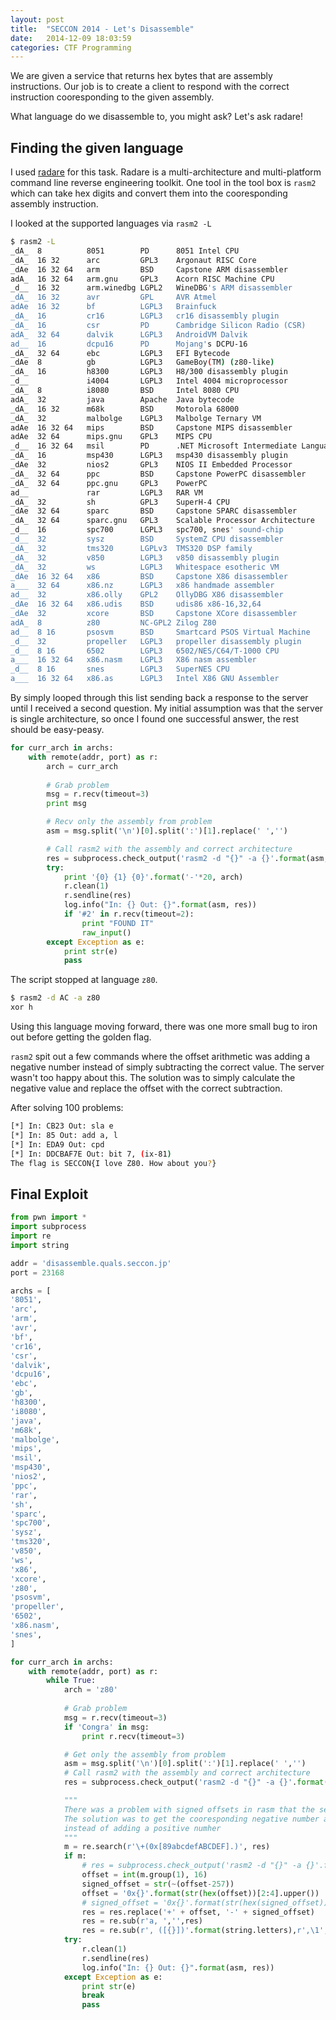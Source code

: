 ```yaml
---
layout: post
title:  "SECCON 2014 - Let's Disassemble"
date:   2014-12-09 18:03:59
categories: CTF Programming
---
```


We are given a service that returns hex bytes that are assembly instructions.
Our job is to create a client to respond with the correct instruction
cooresponding to the given assembly.

What language do we disassemble to, you might ask? Let's ask radare!

## Finding the given language

I used [radare](http://github.com/radare/radare2) for this task. Radare is a multi-architecture and multi-platform command line reverse engineering toolkit. One tool in the tool box is `rasm2` which can take hex digits and convert them into the cooresponding assembly instruction. 

I looked at the supported languages via `rasm2 -L`

```bash
$ rasm2 -L
_dA_  8          8051        PD      8051 Intel CPU
_dA_  16 32      arc         GPL3    Argonaut RISC Core
_dAe  16 32 64   arm         BSD     Capstone ARM disassembler
adA_  16 32 64   arm.gnu     GPL3    Acorn RISC Machine CPU
_d__  16 32      arm.winedbg LGPL2   WineDBG's ARM disassembler
_dA_  16 32      avr         GPL     AVR Atmel
adAe  16 32      bf          LGPL3   Brainfuck
_dA_  16         cr16        LGPL3   cr16 disassembly plugin
_dA_  16         csr         PD      Cambridge Silicon Radio (CSR)
adA_  32 64      dalvik      LGPL3   AndroidVM Dalvik
ad__  16         dcpu16      PD      Mojang's DCPU-16
_dA_  32 64      ebc         LGPL3   EFI Bytecode
_dAe  8          gb          LGPL3   GameBoy(TM) (z80-like)
_dA_  16         h8300       LGPL3   H8/300 disassembly plugin
_d__             i4004       LGPL3   Intel 4004 microprocessor
_dA_  8          i8080       BSD     Intel 8080 CPU
adA_  32         java        Apache  Java bytecode
_dA_  16 32      m68k        BSD     Motorola 68000
_dA_  32         malbolge    LGPL3   Malbolge Ternary VM
adAe  16 32 64   mips        BSD     Capstone MIPS disassembler
adAe  32 64      mips.gnu    GPL3    MIPS CPU
_d__  16 32 64   msil        PD      .NET Microsoft Intermediate Language
_dA_  16         msp430      LGPL3   msp430 disassembly plugin
_dAe  32         nios2       GPL3    NIOS II Embedded Processor
_dA_  32 64      ppc         BSD     Capstone PowerPC disassembler
_dA_  32 64      ppc.gnu     GPL3    PowerPC
ad__             rar         LGPL3   RAR VM
_dA_  32         sh          GPL3    SuperH-4 CPU
_dAe  32 64      sparc       BSD     Capstone SPARC disassembler
_dA_  32 64      sparc.gnu   GPL3    Scalable Processor Architecture
_d__  16         spc700      LGPL3   spc700, snes' sound-chip
_d__  32         sysz        BSD     SystemZ CPU disassembler
_dA_  32         tms320      LGPLv3  TMS320 DSP family
_dA_  32         v850        LGPL3   v850 disassembly plugin
_dA_  32         ws          LGPL3   Whitespace esotheric VM
_dAe  16 32 64   x86         BSD     Capstone X86 disassembler
a___  32 64      x86.nz      LGPL3   x86 handmade assembler
ad__  32         x86.olly    GPL2    OllyDBG X86 disassembler
_dAe  16 32 64   x86.udis    BSD     udis86 x86-16,32,64
_dAe  32         xcore       BSD     Capstone XCore disassembler
adA_  8          z80         NC-GPL2 Zilog Z80
ad__  8 16       psosvm      BSD     Smartcard PSOS Virtual Machine
_d__  32         propeller   LGPL3   propeller disassembly plugin
_d__  8 16       6502        LGPL3   6502/NES/C64/T-1000 CPU
a___  16 32 64   x86.nasm    LGPL3   X86 nasm assembler
_d__  8 16       snes        LGPL3   SuperNES CPU
a___  16 32 64   x86.as      LGPL3   Intel X86 GNU Assembler
```

By simply looped through this list sending back a response to the server until I received a second question. My initial assumption was that the server is single architecture, so once I found one successful answer, the rest should be easy-peasy.

```python
for curr_arch in archs:
    with remote(addr, port) as r:
        arch = curr_arch
    
        # Grab problem
        msg = r.recv(timeout=3)
        print msg

        # Recv only the assembly from problem
        asm = msg.split('\n')[0].split(':')[1].replace(' ','')

        # Call rasm2 with the assembly and correct architecture
        res = subprocess.check_output('rasm2 -d "{}" -a {}'.format(asm, arch), shell=True)
        try:
            print '{0} {1} {0}'.format('-'*20, arch)
            r.clean(1)
            r.sendline(res)
            log.info("In: {} Out: {}".format(asm, res))
            if '#2' in r.recv(timeout=2):
                print "FOUND IT"
                raw_input()
        except Exception as e:
            print str(e)
            pass
```

The script stopped at language `z80`. 

```bash
$ rasm2 -d AC -a z80
xor h
```

Using this language moving forward, there was one more small bug to iron out before getting the golden flag.

`rasm2` spit out a few commands where the offset arithmetic was adding a negative number instead of simply subtracting the correct value. The server wasn't too happy about this. The solution was to simply calculate the negative value and replace the offset with the correct subtraction.


After solving 100 problems:

```bash
[*] In: CB23 Out: sla e
[*] In: 85 Out: add a, l
[*] In: EDA9 Out: cpd
[*] In: DDCBAF7E Out: bit 7, (ix-81)
The flag is SECCON{I love Z80. How about you?}
```

## Final Exploit

```python
from pwn import *
import subprocess
import re
import string

addr = 'disassemble.quals.seccon.jp'
port = 23168

archs = [
'8051',
'arc', 
'arm', 
'avr', 
'bf', 
'cr16',
'csr', 
'dalvik', 
'dcpu16', 
'ebc', 
'gb',
'h8300',
'i8080',
'java', 
'm68k', 
'malbolge', 
'mips', 
'msil', 
'msp430', 
'nios2', 
'ppc', 
'rar', 
'sh', 
'sparc', 
'spc700', 
'sysz', 
'tms320', 
'v850', 
'ws', 
'x86', 
'xcore', 
'z80', 
'psosvm', 
'propeller', 
'6502',
'x86.nasm',
'snes', 
]

for curr_arch in archs:
    with remote(addr, port) as r:
        while True:
            arch = 'z80'
        
            # Grab problem
            msg = r.recv(timeout=3)
            if 'Congra' in msg:
                print r.recv(timeout=3)

            # Get only the assembly from problem
            asm = msg.split('\n')[0].split(':')[1].replace(' ','')
            # Call rasm2 with the assembly and correct architecture
            res = subprocess.check_output('rasm2 -d "{}" -a {}'.format(asm, arch), shell=True)

            """
            There was a problem with signed offsets in rasm that the servers didn't enjoy.
            The solution was to get the cooresponding negative number and subtract that
            instead of adding a positive numher
            """
            m = re.search(r'\+(0x[89abcdefABCDEF].)', res)
            if m:
                # res = subprocess.check_output('rasm2 -d "{}" -a {}'.format(asm, arch), shell=True)
                offset = int(m.group(1), 16)
                signed_offset = str(~(offset-257))
                offset = '0x{}'.format(str(hex(offset))[2:4].upper())
                # signed_offset = '0x{}'.format(str(hex(signed_offset))[2:4].upper()).replace('X','')
                res = res.replace('+' + offset, '-' + signed_offset)
                res = re.sub(r'a, ','',res)
                res = re.sub(r', ([{}])'.format(string.letters),r',\1',res)
            try:
                r.clean(1)
                r.sendline(res)
                log.info("In: {} Out: {}".format(asm, res))
            except Exception as e:
                print str(e)
                break
                pass
```
